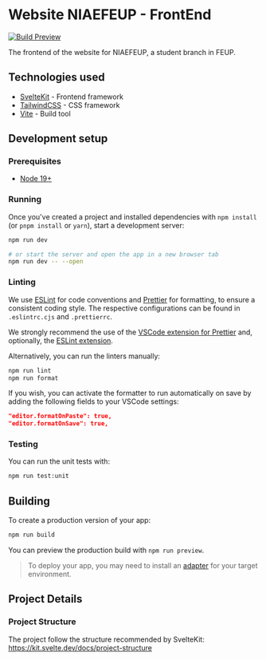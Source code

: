 # Website NIAEFEUP - FrontEnd

[![Build Preview](https://api.netlify.com/api/v1/badges/8ddc6c12-c861-4fd5-8087-2c076d090c5a/deploy-status?branch=develop)](https://develop--niaefeup-frontend.netlify.app/)

The frontend of the website for NIAEFEUP, a student branch in FEUP.

## Technologies used
- [SvelteKit](https://kit.svelte.dev/) - Frontend framework
- [TailwindCSS](https://tailwindcss.com/) - CSS framework
- [Vite](https://vitejs.dev/) - Build tool

## Development setup

### Prerequisites

- [Node 19+](https://nodejs.org)

### Running

Once you've created a project and installed dependencies with `npm install` (or `pnpm install` or `yarn`), start a development server:

```bash
npm run dev

# or start the server and open the app in a new browser tab
npm run dev -- --open
```

### Linting

We use [ESLint](https://eslint.org/) for code conventions and [Prettier](https://prettier.io/) for formatting, to ensure a consistent coding style. The respective configurations can be found in `.eslintrc.cjs` and `.prettierrc`.

We strongly recommend the use of the [VSCode extension for Prettier](https://marketplace.visualstudio.com/items?itemName=esbenp.prettier-vscode) and, optionally, the [ESLint extension](https://marketplace.visualstudio.com/items?itemName=dbaeumer.vscode-eslint).

Alternatively, you can run the linters manually:

```bash
npm run lint
npm run format
```

If you wish, you can activate the formatter to run automatically on save by adding the following fields to your VSCode settings:

```json
"editor.formatOnPaste": true,
"editor.formatOnSave": true,
```

### Testing

You can run the unit tests with:

```bash
npm run test:unit
```

## Building

To create a production version of your app:

```bash
npm run build
```

You can preview the production build with `npm run preview`.

> To deploy your app, you may need to install an [adapter](https://kit.svelte.dev/docs/adapters) for your target environment.

## Project Details

### Project Structure

The project follow the structure recommended by SvelteKit: https://kit.svelte.dev/docs/project-structure
